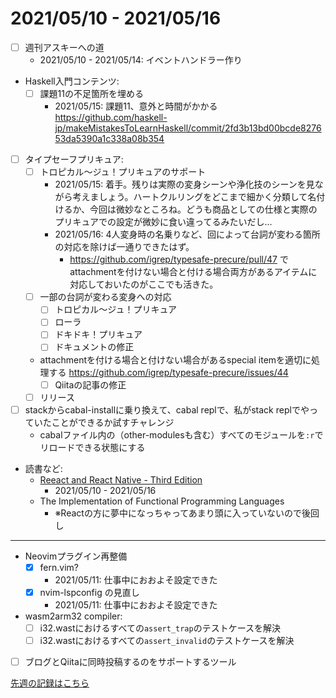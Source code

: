 # 2021/05/10 - 2021/05/16

- [ ] 週刊アスキーへの道
    - 2021/05/10 - 2021/05/14: イベントハンドラー作り
- Haskell入門コンテンツ:
    - [ ] 課題11の不足箇所を埋める
        - 2021/05/15: 課題11、意外と時間がかかる <https://github.com/haskell-jp/makeMistakesToLearnHaskell/commit/2fd3b13bd00bcde827653da5390a1c338a08b354>
- [ ] タイプセーフプリキュア:
    - [ ] トロピカル～ジュ！プリキュアのサポート
        - 2021/05/15: 着手。残りは実際の変身シーンや浄化技のシーンを見ながら考えましょう。ハートクルリングをどこまで細かく分類して名付けるか、今回は微妙なところね。どうも商品としての仕様と実際のプリキュアでの設定が微妙に食い違ってるみたいだし...
        - 2021/05/16: 4人変身時の名乗りなど、回によって台詞が変わる箇所の対応を除けば一通りできたはず。
            - <https://github.com/igrep/typesafe-precure/pull/47> でattachmentを付けない場合と付ける場合両方があるアイテムに対応しておいたのがここでも活きた。
    - [ ] 一部の台詞が変わる変身への対応
        - [ ] トロピカル～ジュ！プリキュア
        - [ ] ローラ
        - [ ] ドキドキ！プリキュア
        - [ ] ドキュメントの修正
    - attachmentを付ける場合と付けない場合があるspecial itemを適切に処理する <https://github.com/igrep/typesafe-precure/issues/44>
        - [ ] Qiitaの記事の修正
    - [ ] リリース
- [ ] stackからcabal-installに乗り換えて、cabal replで、私がstack replでやっていたことができるか試すチャレンジ
    - cabalファイル内の（other-modulesも含む）すべてのモジュールを`:r`でリロードできる状態にする
- 読書など:
    - [Reeact and React Native - Third Edition](https://www.packtpub.com/product/react-and-react-native-third-edition/9781839211140)
        - 2021/05/10 - 2021/05/16
    - The Implementation of Functional Programming Languages
        - ※Reactの方に夢中になっちゃってあまり頭に入っていないので後回し

------

- Neovimプラグイン再整備
    - [x] fern.vim?
        - 2021/05/11: 仕事中におおよそ設定できた
    - [x] nvim-lspconfig の見直し
        - 2021/05/11: 仕事中におおよそ設定できた
- wasm2arm32 compiler:
    - [ ] i32.wastにおけるすべての`assert_trap`のテストケースを解決
    - [ ] i32.wastにおけるすべての`assert_invalid`のテストケースを解決
- [ ] ブログとQiitaに同時投稿するのをサポートするツール

[先週の記録はこちら](https://github.com/igrep/daily-commits/blob/c563457b205aee91dff075f9d2d911aed50cecaf/yesterday.md)
